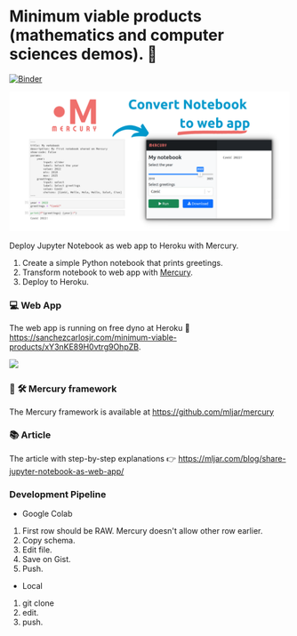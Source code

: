 # Minimum viable products (mathematics and computer sciences demos). :rocket:
[![Binder](https://mybinder.org/badge_logo.svg)](https://mybinder.org/v2/gh/sanchezcarlosjr/minimum-viable-products/HEAD)

![](https://raw.githubusercontent.com/mljar/visual-identity/main/mercury/mercury_convert_notebook_3.png)

Deploy Jupyter Notebook as web app to Heroku with Mercury. 

1. Create a simple Python notebook that prints greetings.
2. Transform notebook to web app with [Mercury](https://github.com/mljar/mercury).
3. Deploy to Heroku.

### 💻 Web App

The web app is running on free dyno at Heroku 🔗 https://sanchezcarlosjr.com/minimum-viable-products/xY3nKE89H0vtrg9OhpZB.

![](https://raw.githubusercontent.com/pplonski/mercury-simple-demo/main/media/super-simple-web-app.gif)

### 🧰 🛠️ Mercury framework

The Mercury framework is available at https://github.com/mljar/mercury

### 📚 Article

The article with step-by-step explanations 👉 https://mljar.com/blog/share-jupyter-notebook-as-web-app/

### Development Pipeline

* Google Colab
1. First row should be RAW. Mercury doesn't allow other row earlier.
2. Copy schema.
3. Edit file.
4. Save on Gist.
5. Push.

* Local
1. git clone
2. edit.
3. push.




